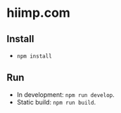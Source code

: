 # hiimp.com

## Install
- `npm install`

## Run
- In development: `npm run develop`.
- Static build: `npm run build`.
